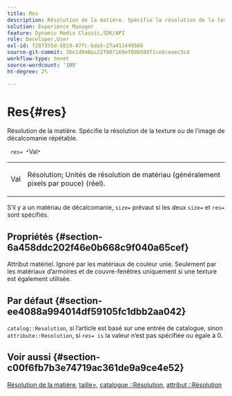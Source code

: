 ```yaml
---
title: Res
description: Résolution de la matière. Spécifie la résolution de la texture ou de l’image de décalcomanie répétable.
solution: Experience Manager
feature: Dynamic Media Classic,SDK/API
role: Developer,User
exl-id: f207355d-5819-47fc-bda5-27a411449569
source-git-commit: 3be1d948ac22f907169ef09b509f1cebceaec5c4
workflow-type: tm+mt
source-wordcount: '105'
ht-degree: 2%

---
```


# Res{#res}

Résolution de la matière. Spécifie la résolution de la texture ou de l’image de décalcomanie répétable.

` res= *`Val`*`

<table id="simpletable_2004B804D46E43C090E59BBFF8144598"> 
 <tr class="strow"> 
  <td class="stentry"> <p> <span class="varname"> Val </span> </p> </td> 
  <td class="stentry"> <p>Résolution; Unités de résolution de matériau (généralement pixels par pouce) (réel). </p> </td> 
 </tr> 
</table>

S’il y a un matériau de décalcomanie, `size=` prévaut si les deux `size=` et `res=` sont spécifiés.

## Propriétés {#section-6a458ddc202f46e0b668c9f040a65cef}

Attribut matériel. Ignoré par les matériaux de couleur unie. Seulement par les matériaux d’armoires et de couvre-fenêtres uniquement si une texture est également utilisée.

## Par défaut {#section-ee4088a994014df59105fc1dbb2aa042}

`catalog::Resolution`, si l’article est basé sur une entrée de catalogue, sinon `attribute::Resolution`, si `res= is` la valeur n’est pas spécifiée ou égale à 0.

## Voir aussi {#section-c00f6fb7b3e74719ac361de9a9ce4e52}

[Résolution de la matière](../../../../../ir-api/http-protocol/image-rendering-api-ref/c-ir-http-protocol-ref/c-ir-http-protocol-syntax-and-features/c-ir-vignettes/c-ir-material-resolution.md#concept-f60103c64e324e2cae78bd76dfb4de8b), [taille=](../../../../../ir-api/http-protocol/image-rendering-api-ref/c-ir-http-protocol-ref/c-ir-http-protocol-command-reference/r-ir-http-size.md#reference-1220d6fbcde4479aba91de7adacdc988), [catalogue ::Résolution](../../../../../ir-api/material-cat/image-rendering-api-ref/c-ir-material-catalog/c-ir-material-data-reference/r-ir-resolution-dataref.md#reference-6a2d64c2d72b438fade58a3391569da7), [attribut ::Résolution](../../../../../ir-api/material-cat/image-rendering-api-ref/c-ir-material-catalog/c-ir-attributes-reference/r-ir-resolution.md#reference-09fe14e6bfbf4db6b7f4369fffecc806)
